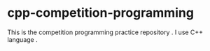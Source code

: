 # cpp-competition-programming
This is the competition programming practice repository . I use C++ language .
